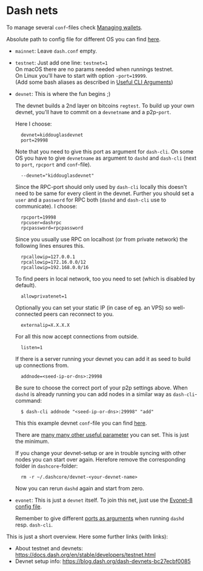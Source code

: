 # Dash nets

To manage several `conf`-files check [Managing wallets](managing_wallets.md).

Absolute path to config file for different OS you can find [here](https://dashcore.readme.io/docs/dash-core-wallet-arguments-and-commands).


- `mainnet`: Leave `dash.conf` empty.

- `testnet`: Just add one line: `testnet=1`  
  On macOS there are no params needed when runnings testnet.  
  On Linux you'll have to start with option `-port=19999`.  
  (Add some bash aliases as described in [Useful CLI Arguments](args_n_commands.md))
  
- `devnet`: This is where the fun begins ;)

	The devnet builds a 2nd layer on bitcoins `regtest`.
	To build up your own devnet, you'll have to commit on a `devnetname` and a p2p-`port`.

	Here I choose:
	
		devnet=kiddouglasdevnet
		port=29998
		
	Note that you need to give this port as argument for `dash-cli`.
	On some OS you have to give `devnetname` as argument to `dashd` and `dash-cli` (next to `port`, `rpcport` and `conf`-file).

		--devnet="kiddouglasdevnet" 

	Since the RPC-port should only used by `dash-cli` locally this doesn't need to be same for every client in the devnet.
	Further you should set a `user` and a `password` for RPC both (`dashd` and `dash-cli` use to communicate).
	I choose: 
	
		rpcport=19998
		rpcuser=dashrpc
		rpcpassword=rpcpassword

	Since you usually use RPC on localhost (or from private network) the following lines ensures this.
		
		rpcallowip=127.0.0.1
		rpcallowip=172.16.0.0/12
		rpcallowip=192.168.0.0/16

	To find peers in local network, too you need to set (which is disabled by default).
	
		allowprivatenet=1

	Optionally you can set your static IP (in case of eg. an VPS) so well-connected peers can reconnect to you.

		externalip=X.X.X.X
		
	For all this now accept connections from outside.

		listen=1

	If there is a server running your devnet you can add it as seed to build up connections from.

		addnode=<seed-ip-or-dns>:29998
		
	Be sure to choose the correct port of your p2p settings above.
	When `dashd` is already running you can add nodes in a similar way as `dash-cli`-command:
	
		$ dash-cli addnode "<seed-ip-or-dns>:29998" "add"

	This this example devnet `conf`-file you can find [here](core_configs/dash-devnet.conf).

	There are [many many other useful parameter](https://dashcore.readme.io/docs/dash-core-wallet-arguments-and-commands-dashd) you can set. 
	This is just the minimum. 
	
	If you change your devnet-setup or are in trouble syncing with other nodes you can start over again.
	Herefore remove the corresponding folder in `dashcore`-folder:
	
		rm -r ~/.dashcore/devnet-<your-devnet-name>
	
	Now you can rerun `dashd` again and start from zero.

- `evonet`: This is just a `devnet` itself. 
	To join this net, just use the [Evonet-8 config file](core_configs/dash-evonet-8.conf).
	
	Remember to give different [ports as arguments](args_n_commands.md) when running `dashd` resp. `dash-cli`.
	
	

This is just a short overview. 
Here some further links (with links):
- About testnet and devnets: https://docs.dash.org/en/stable/developers/testnet.html
- Devnet setup info: https://blog.dash.org/dash-devnets-bc27ecbf0085 
